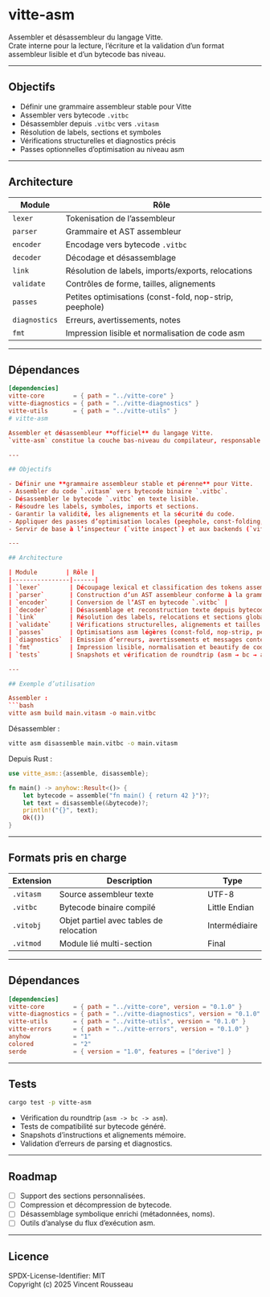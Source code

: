# vitte-asm

Assembler et désassembleur du langage Vitte.  
Crate interne pour la lecture, l’écriture et la validation d’un format assembleur lisible et d’un bytecode bas niveau.

---

## Objectifs

- Définir une grammaire assembleur stable pour Vitte
- Assembler vers bytecode `.vitbc`
- Désassembler depuis `.vitbc` vers `.vitasm`
- Résolution de labels, sections et symboles
- Vérifications structurelles et diagnostics précis
- Passes optionnelles d’optimisation au niveau asm

---

## Architecture

| Module        | Rôle                                                        |
|---------------|-------------------------------------------------------------|
| `lexer`       | Tokenisation de l’assembleur                               |
| `parser`      | Grammaire et AST assembleur                                |
| `encoder`     | Encodage vers bytecode `.vitbc`                            |
| `decoder`     | Décodage et désassemblage                                   |
| `link`        | Résolution de labels, imports/exports, relocations          |
| `validate`    | Contrôles de forme, tailles, alignements                    |
| `passes`      | Petites optimisations (const-fold, nop-strip, peephole)     |
| `diagnostics` | Erreurs, avertissements, notes                              |
| `fmt`         | Impression lisible et normalisation de code asm             |

---

## Dépendances

```toml
[dependencies]
vitte-core        = { path = "../vitte-core" }
vitte-diagnostics = { path = "../vitte-diagnostics" }
vitte-utils       = { path = "../vitte-utils" }
# vitte-asm

Assembler et désassembleur **officiel** du langage Vitte.  
`vitte-asm` constitue la couche bas-niveau du compilateur, responsable de la conversion entre code assembleur humainement lisible (`.vitasm`) et bytecode exécutable (`.vitbc`), tout en assurant la validation structurelle et la compatibilité entre architectures.

---

## Objectifs

- Définir une **grammaire assembleur stable et pérenne** pour Vitte.
- Assembler du code `.vitasm` vers bytecode binaire `.vitbc`.
- Désassembler le bytecode `.vitbc` en texte lisible.
- Résoudre les labels, symboles, imports et sections.
- Garantir la validité, les alignements et la sécurité du code.
- Appliquer des passes d’optimisation locales (peephole, const-folding, etc.).
- Servir de base à l’inspecteur (`vitte inspect`) et aux backends (`vitte-codegen-*`).

---

## Architecture

| Module        | Rôle |
|----------------|------|
| `lexer`        | Découpage lexical et classification des tokens assembleur |
| `parser`       | Construction d’un AST assembleur conforme à la grammaire officielle |
| `encoder`      | Conversion de l’AST en bytecode `.vitbc` |
| `decoder`      | Désassemblage et reconstruction texte depuis bytecode |
| `link`         | Résolution des labels, relocations et sections globales |
| `validate`     | Vérifications structurelles, alignements et tailles |
| `passes`       | Optimisations asm légères (const-fold, nop-strip, peephole) |
| `diagnostics`  | Emission d’erreurs, avertissements et messages contextuels |
| `fmt`          | Impression lisible, normalisation et beautify de code asm |
| `tests`        | Snapshots et vérification de roundtrip (asm → bc → asm) |

---

## Exemple d’utilisation

Assembler :
```bash
vitte asm build main.vitasm -o main.vitbc
```

Désassembler :
```bash
vitte asm disassemble main.vitbc -o main.vitasm
```

Depuis Rust :
```rust
use vitte_asm::{assemble, disassemble};

fn main() -> anyhow::Result<()> {
    let bytecode = assemble("fn main() { return 42 }")?;
    let text = disassemble(&bytecode)?;
    println!("{}", text);
    Ok(())
}
```

---

## Formats pris en charge

| Extension | Description | Type |
|------------|--------------|------|
| `.vitasm`  | Source assembleur texte | UTF-8 |
| `.vitbc`   | Bytecode binaire compilé | Little Endian |
| `.vitobj`  | Objet partiel avec tables de relocation | Intermédiaire |
| `.vitmod`  | Module lié multi-section | Final |

---

## Dépendances

```toml
[dependencies]
vitte-core        = { path = "../vitte-core", version = "0.1.0" }
vitte-diagnostics = { path = "../vitte-diagnostics", version = "0.1.0" }
vitte-utils       = { path = "../vitte-utils", version = "0.1.0" }
vitte-errors      = { path = "../vitte-errors", version = "0.1.0" }
anyhow            = "1"
colored           = "2"
serde             = { version = "1.0", features = ["derive"] }
```

---

## Tests

```bash
cargo test -p vitte-asm
```

- Vérification du roundtrip (`asm -> bc -> asm`).
- Tests de compatibilité sur bytecode généré.
- Snapshots d’instructions et alignements mémoire.
- Validation d’erreurs de parsing et diagnostics.

---

## Roadmap

- [ ] Support des sections personnalisées.
- [ ] Compression et décompression de bytecode.
- [ ] Désassemblage symbolique enrichi (métadonnées, noms).
- [ ] Outils d’analyse du flux d’exécution asm.

---

## Licence

SPDX-License-Identifier: MIT  
Copyright (c) 2025 Vincent Rousseau